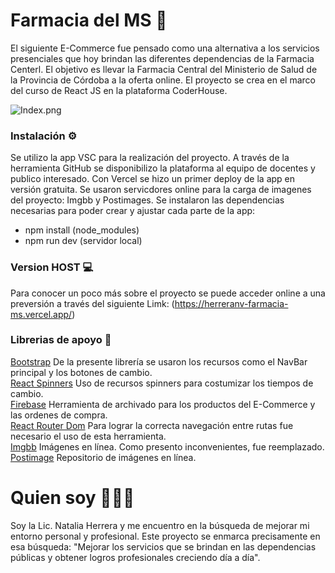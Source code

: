 # Farmacia del MS 🏥

El siguiente E-Commerce fue pensado como una alternativa a los servicios presenciales que hoy brindan las diferentes dependencias de la Farmacia Centerl. El objetivo es llevar la Farmacia Central del Ministerio de Salud de la Provincia de Córdoba a la oferta online. El proyecto se crea en el marco del curso de React JS en la plataforma CoderHouse.

![Index.png](https://postimg.cc/Yjq5DWSD)

### Instalación ⚙️

Se utilizo la app VSC para la realización del proyecto. 
A través de la herramienta GitHub se disponibilizo la plataforma al equipo de docentes y publico interesado. 
Con Vercel se hizo un primer deploy de la app en versión gratuita. 
Se usaron servicdores online para la carga de imagenes del proyecto: Imgbb y Postimages. 
Se instalaron las dependencias necesarias para poder crear y ajustar cada parte de la app: 
- npm install (node_modules)
- npm run dev (servidor local)

### Version HOST 💻

Para conocer un poco más sobre el proyecto se puede acceder online a una preversión a través del siguiente Limk: (https://herreranv-farmacia-ms.vercel.app/)

### Librerias de apoyo 📖

[Bootstrap](https://getbootstrap.com/) De la presente librería se usaron los recursos como el NavBar principal y los botones de cambio. <br>
[React Spinners](https://www.davidhu.io/react-spinners/) Uso de recursos spinners para costumizar los tiempos de cambio. <br>
[Firebase](https://firebase.google.com/?hl=es-419) Herramienta de archivado para los productos del E-Commerce y las ordenes de compra. <br>
[React Router Dom](https://reactrouter.com/) Para lograr la correcta navegación entre rutas fue necesario el uso de esta herramienta. <br>
[Imgbb](https://imgbb.com/) Imágenes en línea. Como presento inconvenientes, fue reemplazado. <br>
[Postimage](https://postimages.org/) Repositorio de imágenes en línea.

# Quien soy 🙎🏼‍♀️

Soy la Lic. Natalia Herrera y me encuentro en la búsqueda de mejorar mi entorno personal y profesional. Este proyecto se enmarca precisamente en esa búsqueda:
"Mejorar los servicios que se brindan en las dependencias públicas y obtener logros profesionales creciendo día a día".

